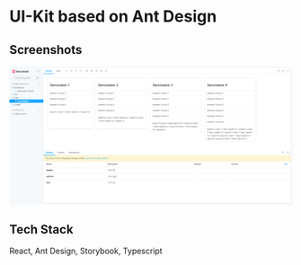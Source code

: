 # UI-Kit based on Ant Design
## Screenshots

![App Screenshot](./app.png)
## Tech Stack

React, Ant Design, Storybook, Typescript